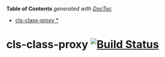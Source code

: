 <!-- START doctoc generated TOC please keep comment here to allow auto update -->
<!-- DON'T EDIT THIS SECTION, INSTEAD RE-RUN doctoc TO UPDATE -->

**Table of Contents** _generated with [DocToc](https://github.com/thlorenz/doctoc)_

- [cls-class-proxy \*](#cls-class-proxy-)

<!-- END doctoc generated TOC please keep comment here to allow auto update -->

# cls-class-proxy [![Build Status](https://travis-ci.org/keenondrums/cls-class-proxy.svg?branch=master)](https://travis-ci.org/keenondrums/cls-class-proxy)
